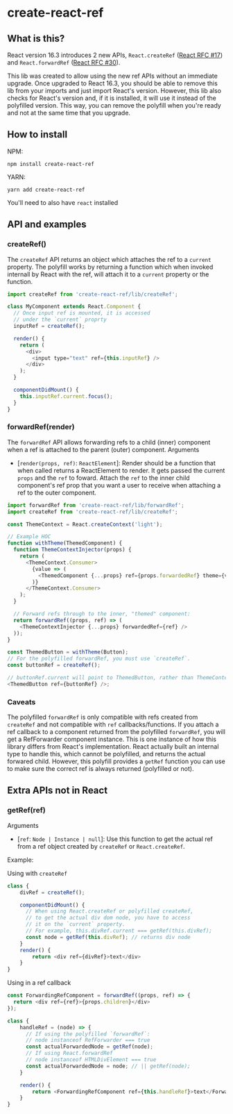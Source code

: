 # create-react-ref

## What is this?

React version 16.3 introduces 2 new APIs, `React.createRef` ([React RFC #17](https://github.com/reactjs/rfcs/blob/master/text/0017-new-create-ref.md)) and `React.forwardRef` ([React RFC #30](https://github.com/reactjs/rfcs/blob/master/text/0030-ref-forwarding.md)).

This lib was created to allow using the new ref APIs without an immediate upgrade. Once upgraded to React 16.3, you should be able to remove this lib from your imports and just import React's version. However, this lib also checks for React's version and, if it is installed, it will use it instead of the polyfilled version. This way, you can remove the polyfill when you're ready and not at the same time that you upgrade.

## How to install

NPM:

```
npm install create-react-ref
```

YARN:

```
yarn add create-react-ref
```

You'll need to also have `react` installed

## API and examples

### createRef()

The `createRef` API returns an object which attaches the ref to a `current` property. The polyfill works by returning a function which when invoked internall by React with the ref, will attach it to a `current` property or the function.

```javascript
import createRef from 'create-react-ref/lib/createRef';

class MyComponent extends React.Component {
  // Once input ref is mounted, it is accessed
  // under the `current` proprty
  inputRef = createRef();

  render() {
    return (
      <div>
        <input type="text" ref={this.inputRef} />
      </div>
    );
  }

  componentDidMount() {
    this.inputRef.current.focus();
  }
}
```

### forwardRef(render)

The `forwardRef` API allows forwarding refs to a child (inner) component when a ref is attached to the parent (outer) component.
Arguments

* [`render(props, ref)`: `ReactElement`]: Render should be a function that when called returns a ReactElement to render. It gets passed the current `props` and the `ref` to foward. Attach the `ref` to the inner child component's ref prop that you want a user to receive when attaching a ref to the outer component.

```javascript
import forwardRef from 'create-react-ref/lib/forwardRef';
import createRef from 'create-react-ref/lib/createRef';

const ThemeContext = React.createContext('light');

// Example HOC
function withTheme(ThemedComponent) {
  function ThemeContextInjector(props) {
    return (
      <ThemeContext.Consumer>
        {value => (
          <ThemedComponent {...props} ref={props.forwardedRef} theme={value} />
        )}
      </ThemeContext.Consumer>
    );
  }

  // Forward refs through to the inner, "themed" component:
  return forwardRef((props, ref) => (
    <ThemeContextInjector {...props} forwardedRef={ref} />
  ));
}

const ThemedButton = withTheme(Button);
// For the polyfilled forwardRef, you must use `createRef`.
const buttonRef = createRef();

// buttonRef.current will point to ThemedButton, rather than ThemeContextInjector
<ThemedButton ref={buttonRef} />;
```

### Caveats

The polyfilled `forwardRef` is only compatible with refs created from `createRef` and not compatible with `ref` callbacks/functions. If you attach a ref callback to a component returned from the polyfilled `forwardRef`, you will get a RefForwarder component instance. This is one instance of how this library differs from React's implementation. React actually built an internal type to handle this, which cannot be polyfilled, and returns the actual forwared child. However, this polyfill provides a `getRef` function you can use to make sure the correct ref is always returned (polyfilled or not).

## Extra APIs not in React

### getRef(ref)

Arguments

* [`ref`: `Node | Instance | null`]: Use this function to get the actual ref from a ref object created by `createRef` or `React.createRef`.

Example:

Using with `createRef`

```javascript
class {
    divRef = createRef();

    componentDidMount() {
      // When using React.createRef or polyfilled createRef,
      // to get the actual div dom node, you have to access
      // it on the `current` property.
      // For example, this.divRef.current === getRef(this.divRef);
      const node = getRef(this.divRef); // returns div node
    }
    render() {
        return <div ref={divRef}>text</div>
    }
}
```

Using in a ref callback

```javascript
const ForwardingRefComponent = forwardRef((props, ref) => {
  return <div ref={ref}>{props.children}</div>
});

class {
    handleRef = (node) => {
      // If using the polyfilled `forwardRef`:
      // node instanceof RefForwarder === true
      const actualForwardedNode = getRef(node);
      // If using React.forwardRef
      // node instanceof HTMLDivElement === true
      const actualForwardedNode = node; // || getRef(node);
    }

    render() {
        return <ForwardingRefComponent ref={this.handleRef}>text</ForwardingRefComponent>
    }
}
```
